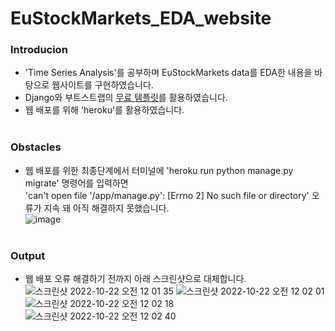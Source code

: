 # EuStockMarkets_EDA_website <br>

### Introducion
- 'Time Series Analysis'를 공부하며 EuStockMarkets data를 EDA한 내용을 바탕으로 웹사이트를 구현하였습니다.
- Django와 부트스트랩의 [무료 템플릿](https://startbootstrap.com/previews/creative)를 활용하였습니다.
- 웹 배포를 위해 'heroku'를 활용하였습니다.<br><br>

### Obstacles
- 웹 배포를 위한 최종단계에서 터미널에 'heroku run python manage.py migrate' 명령어를 입력하면<br>
'can't open file '/app/manage.py': [Errno 2] No such file or directory' 오류가 지속 돼 아직 해결하지 못했습니다.<br>
![image](https://user-images.githubusercontent.com/99329555/197233820-bea7edba-4a9a-4fc0-989e-c58c66be4b09.png)<br><br>



### Output
- 웹 배포 오류 해결하기 전까지 아래 스크린샷으로 대체합니다. <br>
![스크린샷 2022-10-22 오전 12 01 35](https://user-images.githubusercontent.com/99329555/197227361-563b34f4-a8d4-4702-8aad-50df3fa6cdd4.png)
![스크린샷 2022-10-22 오전 12 02 01](https://user-images.githubusercontent.com/99329555/197227372-a8c26073-7de2-4b47-8dbd-f97fa69be600.png)
![스크린샷 2022-10-22 오전 12 02 18](https://user-images.githubusercontent.com/99329555/197227377-07cd6912-3165-4f50-9d18-cf6bc097c404.png)
![스크린샷 2022-10-22 오전 12 02 40](https://user-images.githubusercontent.com/99329555/197227380-1918c7ca-dd07-4706-b2dc-32e4bf8e7d35.png)
